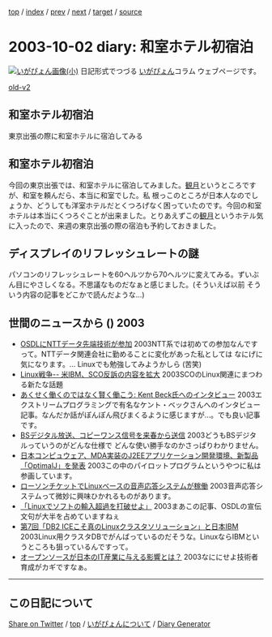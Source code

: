 [top](../index.html) 
 / [index](index.html) 
 / [prev](ig030926.html) 
 / [next](ig031007.html) 
 / [target](https://igapyon.github.io/diary/2003/ig031002.html) 
 / [source](https://github.com/igapyon/diary/blob/gh-pages/2003/ig031002.html.src.md) 

2003-10-02 diary: 和室ホテル初宿泊
=====================================================================================================
[![いがぴょん画像(小)](https://igapyon.github.io/diary/images/iga200306s.jpg "いがぴょん")](https://igapyon.github.io/diary/memo/memoigapyon.html) 日記形式でつづる [いがぴょん](https://igapyon.github.io/diary/memo/memoigapyon.html)コラム ウェブページです。

[old-v2](ig031002-orig.html)

## 和室ホテル初宿泊

東京出張の際に和室ホテルに宿泊してみる


## 和室ホテル初宿泊

今回の東京出張では、和室ホテルに宿泊してみました。[観月](http://www.kangetsu.com/)というところですが、和室を頼んだら、本当に和室でした。私 根っこのところが日本人なのでしょうか、どうしても洋室ホテルだとくつろげなく困っていたのです。今回の和室ホテルは本当にくつろぐことが出来ました。とりあえずこの[観月](http://www.kangetsu.com/)というホテル気に入ったので、来週の東京出張の際の宿泊も予約しておきました。

## ディスプレイのリフレッシュレートの謎

パソコンのリフレッシュレートを60ヘルツから70ヘルツに変えてみる。ずいぶん目にやさしくなる。不思議なものだなぁと感じました。(そういえば以前 そういう内容の記事をどこかで読んだような…)

## 世間のニュースから () 2003

* [OSDLにNTTデータ先端技術が参加](http://www.zdnet.co.jp/news/0309/25/njbt_06.html)  2003NTT系では初めての参加なんですって。NTTデータ関連会社に勤めることに変化があった私としては なにげに気になります。… Linuxでも勉強してみようかしら (苦笑)
* [Linux戦争-- 米IBM、SCO反訴の内容を拡大](http://japan.cnet.com/news/ent/story/0,2000047623,20061127,00.htm)  2003SCOのLinux関連にまつわる新たな話題
* [あくせく働くのではなく賢く働こう: Kent Beck氏へのインタビュー](http://www-6.ibm.com/jp/developerworks/java/030926/j_j-beck.html)  2003エクストリームプログラミングで有名なケント・ベックさんへのインタビュー記事。なんだか話がぽんぽん飛びまくるように感じますが…。でも良い記事です。
* [BSデジタル放送、コピーワンス信号を来春から送信](http://www.zdnet.co.jp/news/0309/30/njbt_07.html)  2003どうもBSデジタルっていうのがどんな仕様で どんな使い勝手なのかさっぱりわかりません。
* [日本コンピュウェア、MDA実装のJ2EEアプリケーション開発環境、新製品「OptimalJ」を発表](http://www.compuware.co.jp/corporate/pressrelease/2003/031001.html)  2003この中のパイロットプログラムというやつに私は参画しています。
* [ローソンチケットでLinuxベースの音声応答システムが稼働](http://itpro.nikkeibp.co.jp/free/SI/NEWS/20030924/134996/index.shtml)  2003音声応答システムって微妙に興味ひかれるものがあります。
* [「Linuxでソフトの輸入超過を打破せよ」](http://itpro.nikkeibp.co.jp/free/NC/NEWS/20030925/135052/index.shtml)  2003まあこの記事、OSDLの宣伝文句が大半を占めていますねぇ
* [第7回「DB2 ICEこそ真のLinuxクラスタソリューション」と日本IBM](http://www.zdnet.co.jp/enterprise/0309/30/epn03.html)  2003Linux用クラスタDBでがんばっているのだそうな。LinuxならIBMというところも狙っているんですって。
* [オープンソースが日本のIT産業に与える影響とは？](http://japan.cnet.com/news/ent/story/0,2000047623,20061194,00.htm)  2003なににせよ技術者育成がカギですなぁ。


----------------------------------------------------------------------------------------------------

## この日記について

[Share on Twitter](https://twitter.com/intent/tweet?hashtags=igapyon%2Cdiary%2C%E3%81%84%E3%81%8C%E3%81%B4%E3%82%87%E3%82%93&text=%E5%92%8C%E5%AE%A4%E3%83%9B%E3%83%86%E3%83%AB%E5%88%9D%E5%AE%BF%E6%B3%8A&url=https%3A%2F%2Figapyon.github.io%2Fdiary%2F2003%2Fig031002.html) / [top](../index.html) / [いがぴょんについて](https://igapyon.github.io/diary/memo/memoigapyon.html) / [Diary Generator](https://github.com/igapyon/igapyonv3)
